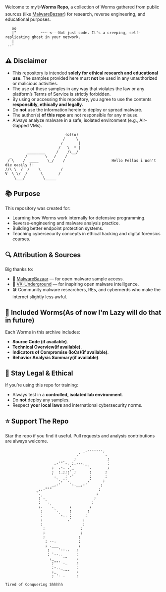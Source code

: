Welcome to my🪱**Worms Repo**, a collection of Worms gathered from public sources (like [MalwareBazaar](https://bazaar.abuse.ch)) for research, reverse engineering, and educational purposes.

```text
   oo
   |"           ~~~ <---Not just code. It's a creeping, self-replicating ghost in your network.
   |
 --'
```
## ⚠️ Disclaimer
- This repository is intended **solely for ethical research and educational use**. The samples provided here must **not** be used in any unauthorized or malicious activities.  
- The use of these samples in any way that violates the law or any platform’s Terms of Service is strictly forbidden.  
- By using or accessing this repository, you agree to use the contents **responsibly, ethically and legally.**
- Do **not** use the information herein to deploy or spread malware.
- The author(s) **of this repo** are not responsible for any misuse.
- Always analyze malware in a safe, isolated environment (e.g., Air-Gapped VMs).

```text
                           (o)(o)
                          /     \
                         /       |
                        /   \  * |
          ________     /    /\__/
  _      /        \   /    /
 / \    /  ____    \_/    /                     Hello Fellas i Won't die easily !! 
//\ \  /  /    \         /
V  \ \/  /      \       /
    \___/        \_____

```
## 📚 Purpose

This repository was created for:

- Learning how Worms work internally for defensive programming.
- Reverse-engineering and malware analysis practice.
- Building better endpoint protection systems.
- Teaching cybersecurity concepts in ethical hacking and digital forensics courses.

## 🔍 Attribution & Sources

Big thanks to:
- 🐾 [MalwareBazaar](https://bazaar.abuse.ch) — for open malware sample access.
- 🧠 [VX-Underground](https://vx-underground.org) — for inspiring open malware intelligence.
- 🛠️ Community malware researchers, REs, and cybernerds who make the internet slightly less awful.

## 🧰 Included Worms(As of now I'm Lazy will do that in future)

Each Worms in this archive includes:

- **Source Code (if available)**.
- **Technical Overview(if available)**.
- **Indicators of Compromise (IoCs)(if available)**.
- **Behavior Analysis Summary(if available)**.

## 🔐 Stay Legal & Ethical

If you’re using this repo for training:

- Always test in a **controlled, isolated lab environment**.
- Do **not** deploy any samples.
- Respect **your local laws** and international cybersecurity norms.

## ⭐️ Support The Repo

Star the repo if you find it useful.
Pull requests and analysis contributions are always welcome.
```text
                                   _,-------.
                                ,'          `.
                               ;              ;
                      ,-'"`-. ;,---._         ;
                     ;  ,-. ,'_      `.       ;
                     ;  ;_;;;' ;      ;      ;
                     `.    ;`-'       ;      ;
                       `-,''.        ,'     ;
                     _,-'    `-.__,-'      ;
              _,,-"""                     ;
              `.                         ;
               ;`.                      ;
               ;  `.                   ;
               ;.   `.       ;        ;
                ;     `.     ;       ;
                ;       `-.. ;      ;
                ;           ,'     ;
                ;                  ;
                 ;                ;
                 ;                ;
                 ;               ;
                  ; --.          ;
                  ; .___         ;
                   ;    '--..   ;
                   ; '--..      ;
                    ;_    '"    ;
                     ;""'-._    ;
                     ;-.._      ;
                     ;_   '""   ;
                     ; '- .     ;
                                                                           Tired of Conquering Shhhhh
```

